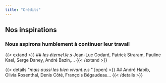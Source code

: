 ```yaml
---
title: "Crédits"
---
```


## Nos inspirations

### Nous aspirons humblement à continuer leur travail

 {{< extand >}} ## *les éternel.le.s* Jean-Luc Godard, Patrick Straram, Pauline Kael, Serge Daney, André Bazin,... {{< /extand >}}
 
   
   
{{< details "*mais aussi les bien vivant.e.s* " [open] >}} ## André Habib, Olivia Rosenthal, Denis Côté, François Bégaudeau... {{< /details >}}




